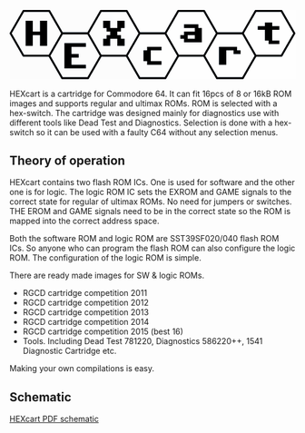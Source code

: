<p align="center">
    <img src="images/logo.png">
</p>

HEXcart is a cartridge for Commodore 64. It can fit 16pcs of 8 or 16kB ROM images and supports regular and ultimax ROMs. ROM is selected with a hex-switch. The cartridge was designed mainly for diagnostics use with different tools like Dead Test and Diagnostics. Selection is done with a hex-switch so it can be used with a faulty C64 without any selection menus.

## Theory of operation

HEXcart contains two flash ROM ICs. One is used for software and the other one is for logic. The logic ROM IC sets the EXROM and GAME signals to the correct state for regular of ultimax ROMs. No need for jumpers or switches.
THE EROM and GAME signals need to be in the correct state so the ROM is mapped into the correct address space.


Both the software ROM and logic ROM are SST39SF020/040 flash ROM ICs. So anyone who can program the flash ROM can also configure the logic ROM. The configuration of the logic ROM is simple.

There are ready made images for SW & logic ROMs.
- RGCD cartridge competition 2011
- RGCD cartridge competition 2012
- RGCD cartridge competition 2013
- RGCD cartridge competition 2014
- RGCD cartridge competition 2015 (best 16)
- Tools. Including Dead Test 781220, Diagnostics 586220++, 1541 Diagnostic Cartridge etc.

Making your own compilations is easy. 
## Schematic

[HEXcart PDF schematic](docs/HEXcart_R2_schematic.pdf)

